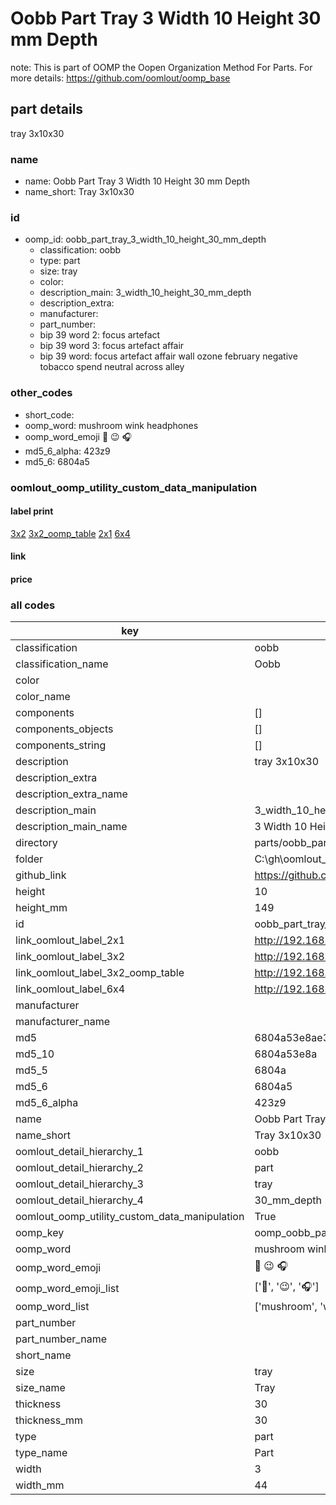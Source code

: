 # Oobb Part Tray 3 Width 10 Height 30 mm Depth  

note: This is part of OOMP the Oopen Organization Method For Parts. For more details: https://github.com/oomlout/oomp_base

##  part details
  



tray 3x10x30



### name
* name: Oobb Part Tray 3 Width 10 Height 30 mm Depth
* name_short: Tray 3x10x30 
### id
* oomp_id: oobb_part_tray_3_width_10_height_30_mm_depth
  * classification: oobb
  * type: part
  * size: tray
  * color: 
  * description_main: 3_width_10_height_30_mm_depth
  * description_extra: 
  * manufacturer: 
  * part_number: 
  * bip 39 word 2: focus artefact
  * bip 39 word 3: focus artefact affair
  * bip 39 word: focus artefact affair wall ozone february negative tobacco spend neutral across alley

### other_codes
* short_code: 
* oomp_word: mushroom wink headphones
* oomp_word_emoji :mushroom: :wink: :headphones:
* md5_6_alpha: 423z9
* md5_6: 6804a5






### oomlout_oomp_utility_custom_data_manipulation
#### label print
[3x2](http://192.168.1.245:1112/?label=oomp%20423z9)
[3x2_oomp_table](http://192.168.1.108:1112/?label=oomp%20423z9)
[2x1](http://192.168.1.242:1112/?label=oomp%20423z9)
[6x4](http://192.168.1.55:1112/?label=oomp%20423z9)    

#### link

                              

#### price







### all codes 
| key | value |  
| --- | --- |  
| classification | oobb |  
| classification_name | Oobb |  
| color |  |  
| color_name |  |  
| components | [] |  
| components_objects | [] |  
| components_string | [] |  
| description | tray 3x10x30 |  
| description_extra |  |  
| description_extra_name |  |  
| description_main | 3_width_10_height_30_mm_depth |  
| description_main_name | 3 Width 10 Height 30 mm Depth |  
| directory | parts/oobb_part_tray_3_width_10_height_30_mm_depth |  
| folder | C:\gh\oomlout_oobb_version_4_generated_parts\parts\oobb_part_tray_3_width_10_height_30_mm_depth |  
| github_link | https://github.com/oomlout/oomlout_oomp_part_src/tree/main/parts/oobb_part_tray_3_width_10_height_30_mm_depth |  
| height | 10 |  
| height_mm | 149 |  
| id | oobb_part_tray_3_width_10_height_30_mm_depth |  
| link_oomlout_label_2x1 | http://192.168.1.242:1112/?label=oomp%20423z9 |  
| link_oomlout_label_3x2 | http://192.168.1.245:1112/?label=oomp%20423z9 |  
| link_oomlout_label_3x2_oomp_table | http://192.168.1.108:1112/?label=oomp%20423z9 |  
| link_oomlout_label_6x4 | http://192.168.1.55:1112/?label=oomp%20423z9 |  
| manufacturer |  |  
| manufacturer_name |  |  
| md5 | 6804a53e8ae3327d514f4f6a08833ad1 |  
| md5_10 | 6804a53e8a |  
| md5_5 | 6804a |  
| md5_6 | 6804a5 |  
| md5_6_alpha | 423z9 |  
| name | Oobb Part Tray 3 Width 10 Height 30 mm Depth |  
| name_short | Tray 3x10x30  |  
| oomlout_detail_hierarchy_1 | oobb |  
| oomlout_detail_hierarchy_2 | part |  
| oomlout_detail_hierarchy_3 | tray |  
| oomlout_detail_hierarchy_4 | 30_mm_depth |  
| oomlout_oomp_utility_custom_data_manipulation | True |  
| oomp_key | oomp_oobb_part_tray_3_width_10_height_30_mm_depth |  
| oomp_word | mushroom wink headphones |  
| oomp_word_emoji | :mushroom: :wink: :headphones: |  
| oomp_word_emoji_list | [':mushroom:', ':wink:', ':headphones:'] |  
| oomp_word_list | ['mushroom', 'wink', 'headphones'] |  
| part_number |  |  
| part_number_name |  |  
| short_name |  |  
| size | tray |  
| size_name | Tray |  
| thickness | 30 |  
| thickness_mm | 30 |  
| type | part |  
| type_name | Part |  
| width | 3 |  
| width_mm | 44 |  
